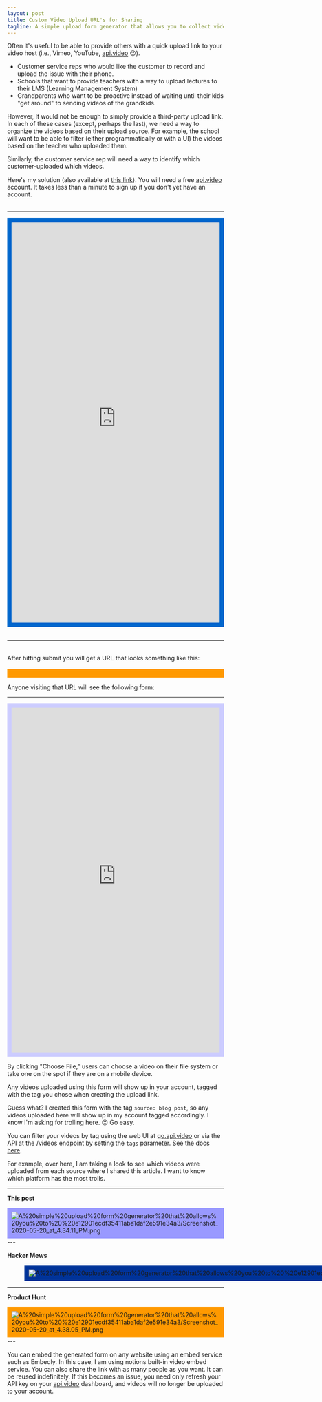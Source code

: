```yaml
---
layout: post
title: Custom Video Upload URL's for Sharing
tagline: A simple upload form generator that allows you to collect video submissions organized by source.
---
```

Often it's useful to be able to provide others with a quick upload link to your video host (i.e., Vimeo, YouTube, [api.video](http://api.video) 😉).
<!--more-->
- Customer service reps who would like the customer to record and upload the issue with their phone.
- Schools that want to provide teachers with a way to upload lectures to their LMS (Learning Management System)
- Grandparents who want to be proactive instead of waiting until their kids "get around" to sending videos of the grandkids.

However, It would not be enough to simply provide a third-party upload link. In each of these cases (except, perhaps the last), we need a way to organize the videos based on their upload source. For example, the school will want to be able to filter (either programmatically or with a UI) the videos based on the teacher who uploaded them.

Similarly, the customer service rep will need a way to identify which customer-uploaded which videos.

Here's my solution (also available at [this link](https://enigmatic-harbor-87060.herokuapp.com/)). You will need a free [api.video](http://api.video) account. It takes less than a minute to sign up if you don't yet have an account.
<br><br>

---

<div style="background-color: #0066cc; padding:10px;">

<div style="position: relative; display: flex; justify-content: center; width: 100%; min-height: 100px; height: 930px;"><div style="position: absolute; left: 0px; top: 0px; width: 100%; height: 100%; border-radius: 1px;"><div style="height: 100%; width: 100%;"><iframe src="https://enigmatic-harbor-87060.herokuapp.com/" frameborder="0" sandbox="allow-scripts allow-popups allow-top-navigation-by-user-activation allow-forms allow-same-origin" allowfullscreen="" loading="lazy" style="position: absolute; left: 0px; top: 0px; width: 100%; height: 100%; border-radius: 1px; pointer-events: auto; "></iframe></div></div></div>

</div>
<br>

---

<br>
After hitting submit you will get a URL that looks something like this:
<br><br>
<div style="background-color: #ff9900; padding:10px;">

<img src="/images/Untitled.png" alt="">

</div>

Anyone visiting that URL will see the following form:

---

<div style="background-color:#ccccff; padding:10px">

<div style="position: relative; display: flex; justify-content: center; width: 100%; min-height: 100px; height: 800px; "><div style="position: absolute; left: 0px; top: 0px; width: 100%; height: 100%; border-radius: 1px;"><div style="height: 100%; width: 100%; "><iframe src="https://enigmatic-harbor-87060.herokuapp.com/upload/d6832ghoef9p9p91tatujqu99e" frameborder="0" sandbox="allow-scripts allow-popups allow-top-navigation-by-user-activation allow-forms allow-same-origin" allowfullscreen="" loading="lazy" style="position: absolute; left: 0px; top: 0px; width: 100%; height: 100%; border-radius: 1px; pointer-events: auto; "></iframe></div></div></div>

</div>

By clicking "Choose File," users can choose a video on their file system or take one on the spot if they are on a mobile device.

Any videos uploaded using this form will show up in your account, tagged with the tag you chose when creating the upload link. 

Guess what? I created this form with the tag `source: blog post`, so any videos uploaded here will show up in my account tagged accordingly. I know I'm asking for trolling here. 😐 Go easy.

You can filter your videos by tag using the web UI at [go.api.video](http://go.api.video) or via the API at the /videos endpoint by setting the `tags` parameter. See the docs [here](https://docs.api.video/5.1/videos/list-videos).

For example, over here, I am taking a look to see which videos were uploaded from each source where I shared this article. I want to know which platform has the most trolls.

---

**This post**
<div style="background-color: #9999ff; padding:10px;">
<img src="/images/Screenshot_2020-05-20_at_4.34.11_PM.png" alt="A%20simple%20upload%20form%20generator%20that%20allows%20you%20to%20%20e12901ecdf35411aba1daf2e591e34a3/Screenshot_2020-05-20_at_4.34.11_PM.png">
</div>
---

**Hacker Mews**

<figure class="aligncenter" style="background-color: #003399; padding:10px; width: max-content;">
<img src="/images/Screenshot_2020-05-20_at_4.37.28_PM.png" alt="A%20simple%20upload%20form%20generator%20that%20allows%20you%20to%20%20e12901ecdf35411aba1daf2e591e34a3/Screenshot_2020-05-20_at_4.37.28_PM.png">
</figure>

---

**Product Hunt**
<div style="background-color: #ff9900; padding:10px;">
<img src="/images/Screenshot_2020-05-20_at_4.38.05_PM.png" alt="A%20simple%20upload%20form%20generator%20that%20allows%20you%20to%20%20e12901ecdf35411aba1daf2e591e34a3/Screenshot_2020-05-20_at_4.38.05_PM.png">
</div>
---

You can embed the generated form on any website using an embed service such as Embedly. In this case, I am using notions built-in video embed service. You can also share the link with as many people as you want. It can be reused indefinitely. If this becomes an issue, you need only refresh your API key on your [api.video](http://api.video) dashboard, and videos will no longer be uploaded to your account.
